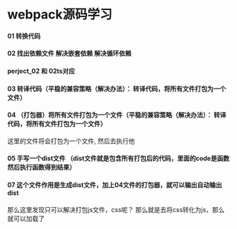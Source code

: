 # webpack源码学习
#### 01 转换代码

#### 02 找出依赖文件 解决嵌套依赖 解决循环依赖
#### perject_02 和 02ts对应

#### 03 转译代码（平稳的兼容策略（解决办法）： 转译代码，将所有文件打包为一个文件）
#### 04 （打包器）将所有文件打包为一个文件（平稳的兼容策略（解决办法）： 转译代码，将所有文件打包为一个文件）
这里的文件将会打包为一个文件,  然后去执行他

#### 05 手写一个dist文件 （dist文件就是包含所有打包后的代码，里面的code是函数然后执行函数得到结果）
#### 07 这个文件作用是生成dist文件，加上04文件的打包器，就可以输出自动输出dist
那么这里发现只可以解决打包js文件，css呢？ 那么就是去将css转化为js，那么就可以加载了



